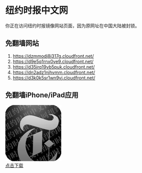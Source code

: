 <h1>纽约时报中文网</h1>
<p>你正在访问纽约时报镜像网站页面，因为原网址在中国大陆被封锁。</p>
<h2>免翻墙网站</h2>
<ol>
<li><a href="https://dzmmodj8j317g.cloudfront.net/" target="1">https://dzmmodj8j317g.cloudfront.net/</a></li>
<li><a href="https://d9e5q1rnx0ve9.cloudfront.net/" target="2">https://d9e5q1rnx0ve9.cloudfront.net/</a></li>
<li><a href="https://d35jrq19vb5puk.cloudfront.net/" target="3">https://d35jrq19vb5puk.cloudfront.net/</a></li>
<li><a href="https://dn2adz1njhvmm.cloudfront.net/" target="4">https://dn2adz1njhvmm.cloudfront.net/</a></li>
<li><a href="https://d3k0k5sr1wn9vj.cloudfront.net/" target="5">https://d3k0k5sr1wn9vj.cloudfront.net/</a></li>
</ol>
<h2>免翻墙iPhone/iPad应用</h2>
<p>
	<a href="https://itunes.apple.com/cn/app/niu-yue-shi-bao-zhong-wen-wang/id807498298?mt=8">
		<img src="icon175x175.jpeg" />
		<br/>点击下载
	</a>
</p>